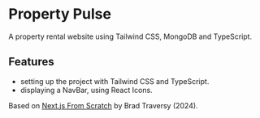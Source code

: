 # Property Pulse

A property rental website using Tailwind CSS, MongoDB and TypeScript.

<!-- <p align="center">
    <img src="screenshot.png">
</p> -->

## Features

- setting up the project with Tailwind CSS and TypeScript.
- displaying a NavBar, using React Icons.

Based on [Next.js From Scratch](https://www.udemy.com/course/nextjs-from-scratch/) by Brad Traversy (2024).
